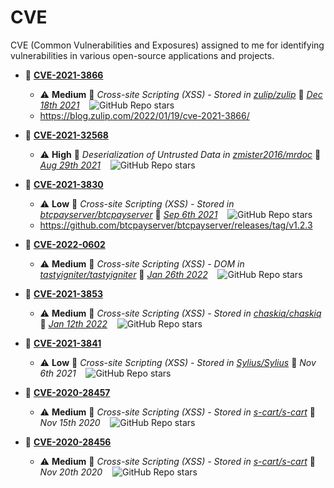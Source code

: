 # CVE
CVE (Common Vulnerabilities and Exposures) assigned to me for identifying vulnerabilities in various open-source applications and projects.

- 🐞 **[CVE-2021-3866](https://www.cve.org/CVERecord?id=CVE-2021-3866)**
  - ⚠️ **Medium** 🔎 *Cross-site Scripting (XSS) - Stored in [zulip/zulip](https://github.com/zulip/zulip)* 📅 *[Dec 18th 2021](https://huntr.com/bounties/5f48dac5-e112-4b23-bbbf-cc00ba83bcf2)* $~~$ ![GitHub Repo stars](https://img.shields.io/github/stars/zulip/zulip?style=social)
  - https://blog.zulip.com/2022/01/19/cve-2021-3866/
    
- 🐞 **[CVE-2021-32568](https://www.cve.org/CVERecord?id=CVE-2021-32568)**
   - ⚠️ **High** 🔎 *Deserialization of Untrusted Data in [zmister2016/mrdoc](https://github.com/zmister2016/mrdoc)* 📅 *[Aug 29th 2021](https://huntr.com/bounties/04fc04b3-2dc1-4cad-a090-e403cd66b5ad)* $~~$ ![GitHub Repo stars](https://img.shields.io/github/stars/zmister2016/mrdoc?style=social)
- 🐞 **[CVE-2021-3830](https://www.cve.org/CVERecord?id=CVE-2021-3830)**
  - ⚠️ **Low** 🔎 *Cross-site Scripting (XSS) - Stored in [btcpayserver/btcpayserver](https://github.com/btcpayserver/btcpayserver)* 📅 *[Sep 6th 2021](https://huntr.com/bounties/0fcdee5f-1f07-47ce-b650-ea8b4a7d35d8)* $~~$ ![GitHub Repo stars](https://img.shields.io/github/stars/btcpayserver/btcpayserver?style=social)
  - https://github.com/btcpayserver/btcpayserver/releases/tag/v1.2.3
- 🐞 **[CVE-2022-0602](https://www.cve.org/CVERecord?id=CVE-2022-0602)**
   - ⚠️ **Medium** 🔎 *Cross-site Scripting (XSS) - DOM in [tastyigniter/tastyigniter](https://github.com/tastyigniter/tastyigniter)* 📅 *[Jan 26th 2022](https://huntr.com/bounties/615f1788-d474-4580-b0ef-5edd50274010)* $~~$ ![GitHub Repo stars](https://img.shields.io/github/stars/tastyigniter/tastyigniter?style=social)
- 🐞 **[CVE-2021-3853](https://www.cve.org/CVERecord?id=CVE-2021-3853)**
  - ⚠️ **Medium** 🔎 *Cross-site Scripting (XSS) - Stored in [chaskiq/chaskiq](https://github.com/chaskiq/chaskiq)* 📅 *[Jan 12th 2022](https://huntr.com/bounties/2b6a7647-8f2b-4510-b40f-c52aedc2820d)* $~~$ ![GitHub Repo stars](https://img.shields.io/github/stars/chaskiq/chaskiq?style=social)
- 🐞 **[CVE-2021-3841](https://www.cve.org/CVERecord?id=CVE-2021-3841)**
  - ⚠️ **Low** 🔎 *Cross-site Scripting (XSS) - Stored in [Sylius/Sylius](https://github.com/Sylius/Sylius)* 📅 *Nov 6th 2021* $~~$ ![GitHub Repo stars](https://img.shields.io/github/stars/Sylius/Sylius?style=social)
- 🐞 **[CVE-2020-28457](https://www.cve.org/CVERecord?id=CVE-2020-28457)**
  - ⚠️ **Medium** 🔎 *Cross-site Scripting (XSS) - Stored in [s-cart/s-cart](https://github.com/s-cart/s-cart)* 📅 *Nov 15th 2020* $~~$ ![GitHub Repo stars](https://img.shields.io/github/stars/s-cart/s-cart?style=social)
- 🐞 **[CVE-2020-28456](https://www.cve.org/CVERecord?id=CVE-2020-28456)**
  - ⚠️ **Medium** 🔎 *Cross-site Scripting (XSS) - Stored in [s-cart/s-cart](https://github.com/s-cart/s-cart)* 📅 *Nov 20th 2020* $~~$ ![GitHub Repo stars](https://img.shields.io/github/stars/s-cart/s-cart?style=social)
  
